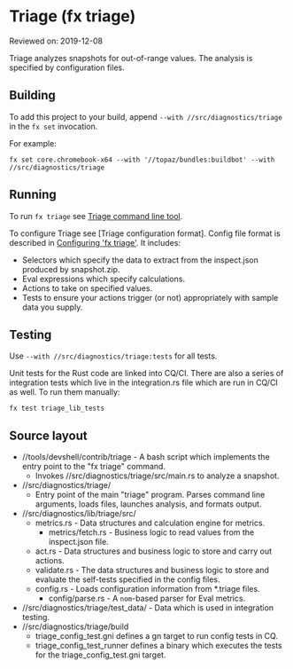 # Triage (fx triage)

Reviewed on: 2019-12-08

Triage analyzes snapshots for out-of-range values. The analysis is specified by
configuration files.

## Building

To add this project to your build, append `--with //src/diagnostics/triage` in
the `fx set` invocation.

For example:

```
fx set core.chromebook-x64 --with '//topaz/bundles:buildbot' --with //src/diagnostics/triage
```

## Running

To run `fx triage` see [Triage command line tool].

To configure Triage see [Triage configuration format].
Config file format is described in [Configuring 'fx triage'](config.md). It
includes:

*   Selectors which specify the data to extract from the inspect.json produced
    by snapshot.zip.
*   Eval expressions which specify calculations.
*   Actions to take on specified values.
*   Tests to ensure your actions trigger (or not) appropriately with sample data
    you supply.

[Triage command line tool]: /docs/development/diagnostics/triage/fx_triage.md

## Testing

Use `--with //src/diagnostics/triage:tests` for all tests.

Unit tests for the Rust code are linked into CQ/CI. There are also a series of
integration tests which live in the integration.rs file which are run in CQ/CI
as well. To run them manually:

```
fx test triage_lib_tests
```

## Source layout

*   //tools/devshell/contrib/triage - A bash script which implements the entry
    point to the "fx triage" command.
    *   Invokes //src/diagnostics/triage/src/main.rs to analyze a snapshot.
*   //src/diagnostics/triage/
    *   Entry point of the main "triage" program. Parses command line arguments,
        loads files, launches analysis, and formats output.
*   //src/diagnostics/lib/triage/src/
    *   metrics.rs - Data structures and calculation engine for metrics.
        *   metrics/fetch.rs - Business logic to read values from the
            inspect.json file.
    *   act.rs - Data structures and business logic to store and carry out
        actions.
    *   validate.rs - The data structures and business logic to store and
        evaluate the self-tests specified in the config files.
    *   config.rs - Loads configuration information from *.triage files.
        *   config/parse.rs - A `nom`-based parser for Eval metrics.
*   //src/diagnostics/triage/test_data/ - Data which is used in integration
    testing.
*   //src/diagnostics/triage/build
    *   triage_config_test.gni defines a gn target to run config tests in CQ.
    *   triage_config_test_runner defines a binary which executes the tests for
        the triage_config_test.gni target.
